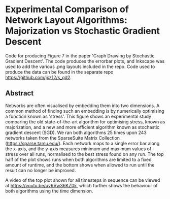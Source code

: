 # Experimental Comparison of Network Layout Algorithms: Majorization vs Stochastic Gradient Descent
Code for producing Figure 7 in the paper 'Graph Drawing by Stochastic Gradient Descent'. The code produces the errorbar plots, and Inkscape was used to add the various .png layouts included in the repo. Code used to produce the data can be found in the separate repo <https://github.com/jxz12/s_gd2>.

## Abstract
Networks are often visualised by embedding them into two dimensions. A common method of finding such an embedding is by numerically optimising a function known as 'stress'. This figure shows an experimental study comparing the old state-of-the-art algorithm for optimising stress, known as majorization, and a new and more efficient algorithm known as stochastic gradient descent (SGD). We ran both algorithms 25 times upon 243 networks taken from the SparseSuite Matrix Collection (<https://sparse.tamu.edu/>). Each network maps to a single error bar along the x-axis, and the y-axis measures minimum and maximum values of stress over all runs, normalised to the best stress found on any run. The top half of the plot shows runs when both algorithms are limited to a fixed amount of runtime, and the bottom shows when allowed to run until the result can no longer be improved.

A video of the top plot shown for all timesteps in sequence can be viewed at https://youtu.be/uv6Vw36KZ0k, which further shows the behaviour of both algorithms using the time dimension.
